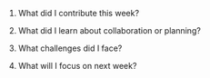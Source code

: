 1. What did I contribute this week?
   
   
2. What did I learn about collaboration or planning?

   
3. What challenges did I face?

   
4. What will I focus on next week?

